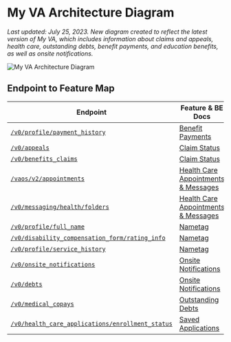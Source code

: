 # My VA Architecture Diagram
_Last updated: July 25, 2023. New diagram created to reflect the latest version of My VA, which includes information about claims and appeals, health care, outstanding debts, benefit payments, and education benefits, as well as onsite notifications._

![My VA Architecture Diagram](https://github.com/department-of-veterans-affairs/va.gov-team/assets/534756/2cda66a7-e367-4bd2-bcd8-1a8a274f0e1a)


## Endpoint to Feature Map

| Endpoint | Feature & BE Docs | 
| -------- | ------- |
| [`/v0/profile/payment_history`](https://department-of-veterans-affairs.github.io/va-digital-services-platform-docs/api-reference/#/profile/getPaymentHistory) | [Benefit Payments](https://github.com/department-of-veterans-affairs/va.gov-team-sensitive/blob/master/products/identity-personalization/my-va/benefits_payments/backend_documentation.md) |
| [`/v0/appeals`](https://department-of-veterans-affairs.github.io/va-digital-services-platform-docs/api-reference/#/benefits_status/getAppeals) | [Claim Status](https://github.com/department-of-veterans-affairs/va.gov-team-sensitive/blob/master/products/identity-personalization/my-va/claim_status/backend_documentation.md) |
| [`/v0/benefits_claims`](https://department-of-veterans-affairs.github.io/va-digital-services-platform-docs/api-reference/#/) | [Claim Status](https://github.com/department-of-veterans-affairs/va.gov-team-sensitive/blob/master/products/identity-personalization/my-va/claim_status/backend_documentation.md) |
| [`/vaos/v2/appointments`](https://department-of-veterans-affairs.github.io/va-digital-services-platform-docs/api-reference/#/appointments/getAppointments) | [Health Care Appointments & Messages](https://github.com/department-of-veterans-affairs/va.gov-team-sensitive/blob/master/products/identity-personalization/my-va/health_care/backend_documentation.md) |
| [`/v0/messaging/health/folders`](https://department-of-veterans-affairs.github.io/va-digital-services-platform-docs/api-reference/#/secure_messaging/foldersIndex) | [Health Care Appointments & Messages](https://github.com/department-of-veterans-affairs/va.gov-team-sensitive/blob/master/products/identity-personalization/my-va/health_care/backend_documentation.md) |
| [`/v0/profile/full_name`](https://department-of-veterans-affairs.github.io/va-digital-services-platform-docs/api-reference/#/profile/getFullName) | [Nametag](https://github.com/department-of-veterans-affairs/va.gov-team-sensitive/blob/master/products/identity-personalization/my-va/nametag/backend_documentation.md) |
| [`/v0/disability_compensation_form/rating_info`](https://department-of-veterans-affairs.github.io/va-digital-services-platform-docs/api-reference/#/form_526/getRatingInfo) | [Nametag](https://github.com/department-of-veterans-affairs/va.gov-team-sensitive/blob/master/products/identity-personalization/my-va/nametag/backend_documentation.md) |
| [`/v0/profile/service_history`](https://department-of-veterans-affairs.github.io/va-digital-services-platform-docs/api-reference/#/profile/getServiceHistory) | [Nametag](https://github.com/department-of-veterans-affairs/va.gov-team-sensitive/blob/master/products/identity-personalization/my-va/nametag/backend_documentation.md) |
| [`/v0/onsite_notifications`](https://department-of-veterans-affairs.github.io/va-digital-services-platform-docs/api-reference/#/my_va) | [Onsite Notifications](https://github.com/department-of-veterans-affairs/va.gov-team-sensitive/blob/master/products/identity-personalization/my-va/onsite_notifications/technical-overview.md) |
| [`/v0/debts`](https://department-of-veterans-affairs.github.io/va-digital-services-platform-docs/api-reference/#/debts/getDebts) | [Onsite Notifications](https://github.com/department-of-veterans-affairs/va.gov-team-sensitive/blob/master/products/identity-personalization/my-va/outstanding_debts/backend_documentation.md) |
| [`/v0/medical_copays`](https://department-of-veterans-affairs.github.io/va-digital-services-platform-docs/api-reference/#/medical_copays/getMedicalCopays) | [Outstanding Debts](https://github.com/department-of-veterans-affairs/va.gov-team-sensitive/blob/master/products/identity-personalization/my-va/outstanding_debts/backend_documentation.md) |
| [`/v0/health_care_applications/enrollment_status`](https://department-of-veterans-affairs.github.io/va-digital-services-platform-docs/api-reference/#/benefits_forms/enrollmentStatusHealthCareApplication) | [Saved Applications](https://github.com/department-of-veterans-affairs/va.gov-team-sensitive/blob/master/products/identity-personalization/my-va/saved_applications/backend_documentation.md) |
